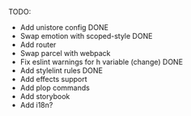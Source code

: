 TODO:

-   Add unistore config DONE
-   Swap emotion with scoped-style DONE
-   Add router
-   Swap parcel with webpack
-   Fix eslint warnings for h variable (change) DONE
-   Add stylelint rules DONE
-   Add effects support
-   Add plop commands
-   Add storybook
-   Add i18n?
